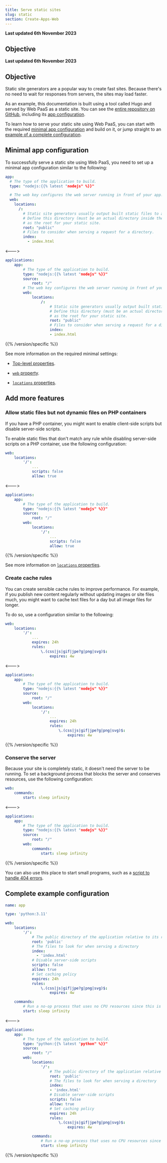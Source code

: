 ```yaml
---
title: Serve static sites
slug: static
section: Create-Apps-Web
---
```


**Last updated 6th November 2023**



## Objective  

**Last updated 6th November 2023**



## Objective  

Static site generators are a popular way to create fast sites.
Because there's no need to wait for responses from servers, the sites may load faster.

As an example, this documentation is built using a tool called Hugo and served by Web PaaS as a static site.
You can see the [entire repository on GitHub](https://github.com/platformsh/platformsh-docs),
including its [app configuration](https://github.com/platformsh/platformsh-docs/blob/main/docs/.platform.app.yaml).

To learn how to serve your static site using Web PaaS,
you can start with the required [minimal app configuration](#minimal-app-configuration) and build on it,
or jump straight to an [example of a complete configuration](#complete-example-configuration).

## Minimal app configuration

To successfully serve a static site using Web PaaS,
you need to set up a minimal app configuration similar to the following:


```yaml {configFile="app"}
app:
  # The type of the application to build.
  type: "nodejs:{{% latest "nodejs" %}}"

  # The web key configures the web server running in front of your app.
  web:
    locations:
      /: 
        # Static site generators usually output built static files to a specific directory.
        # Define this directory (must be an actual directory inside the root directory of your app)
        # as the root for your static site.
        root: "public"
        # Files to consider when serving a request for a directory.
        index:
          - index.html
```
<--->
```yaml {configFile="app"}
applications:
    app:
        # The type of the application to build.
        type: "nodejs:{{% latest "nodejs" %}}"
        source:
            root: "/"
        # The web key configures the web server running in front of your app.
        web:
            locations:
                /: 
                    # Static site generators usually output built static files to a specific directory.
                    # Define this directory (must be an actual directory inside the root directory of your app)
                    # as the root for your static site.
                    root: "public"
                    # Files to consider when serving a request for a directory.
                    index:
                    - index.html
```
{{% /version/specific %}}

See more information on the required minimal settings:
- [Top-level properties](../app-reference.md#top-level-properties).


- [`web` property](../app-reference.md#web).


- [`locations` properties](../app-reference.md#locations).



## Add more features

### Allow static files but not dynamic files on PHP containers

If you have a PHP container,
you might want to enable client-side scripts but disable server-side scripts.

To enable static files that don't match any rule while disabling server-side scripts on a PHP container,
use the following configuration:


```yaml {configFile="app"}
web:
    locations:
        '/':
            ...
            scripts: false
            allow: true
```
<--->
```yaml {configFile="app"}
applications:
    app:
        # The type of the application to build.
        type: "nodejs:{{% latest "nodejs" %}}"
        source:
            root: "/"
        web:
            locations:
                '/':
                    ...
                    scripts: false
                    allow: true
```
{{% /version/specific %}}

See more information on [`locations` properties](../app-reference.md#locations).

### Create cache rules

You can create sensible cache rules to improve performance.
For example, if you publish new content regularly without updating images or site files much,
you might want to cache text files for a day but all image files for longer.

To do so, use a configuration similar to the following:


```yaml {configFile="app"}
web:
    locations:
        '/':
            ...
            expires: 24h
            rules:
                \.(css|js|gif|jpe?g|png|svg)$:
                    expires: 4w
```
<--->
```yaml {configFile="app"}
applications:
    app:
        # The type of the application to build.
        type: "nodejs:{{% latest "nodejs" %}}"
        source:
            root: "/"
        web:
            locations:
                '/':
                    ...
                    expires: 24h
                    rules:
                        \.(css|js|gif|jpe?g|png|svg)$:
                            expires: 4w
```
{{% /version/specific %}}

### Conserve the server

Because your site is completely static, it doesn't need the server to be running.
To set a background process that blocks the server and conserves resources,
use the following configuration:


```yaml {configFile="app"}
web:
    commands:
        start: sleep infinity
```
<--->
```yaml {configFile="app"}
applications:
    app:
        # The type of the application to build.
        type: "nodejs:{{% latest "nodejs" %}}"
        source:
            root: "/"
        web:
            commands:
                start: sleep infinity
```
{{% /version/specific %}}

You can also use this place to start small programs,
such as a [script to handle 404 errors](https://community.platform.sh/t/custom-404-page-for-a-static-website/637).

## Complete example configuration


```yaml {configFile="app"}
name: app

type: 'python:3.11'

web:
    locations:
        '/':
            # The public directory of the application relative to its root
            root: 'public'
            # The files to look for when serving a directory
            index: 
              - 'index.html'
            # Disable server-side scripts
            scripts: false
            allow: true
            # Set caching policy
            expires: 24h
            rules:
                \.(css|js|gif|jpe?g|png|svg)$:
                    expires: 4w

    commands:
        # Run a no-op process that uses no CPU resources since this is a static site
        start: sleep infinity
```
<--->
```yaml {configFile="app"}
applications:
    app:
        # The type of the application to build.
        type: "python:{{% latest "python" %}}"
        source:
            root: "/"
        web:
            locations:
                '/':
                    # The public directory of the application relative to its root
                    root: 'public'
                    # The files to look for when serving a directory
                    index: 
                    - 'index.html'
                    # Disable server-side scripts
                    scripts: false
                    allow: true
                    # Set caching policy
                    expires: 24h
                    rules:
                        \.(css|js|gif|jpe?g|png|svg)$:
                            expires: 4w

            commands:
                # Run a no-op process that uses no CPU resources since this is a static site
                start: sleep infinity
```
{{% /version/specific %}}
